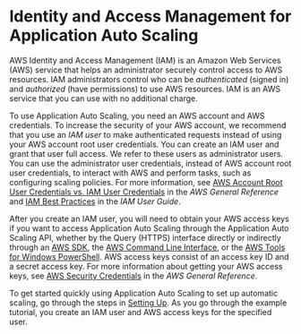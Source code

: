 # Identity and Access Management for Application Auto Scaling<a name="auth-and-access-control"></a>

AWS Identity and Access Management \(IAM\) is an Amazon Web Services \(AWS\) service that helps an administrator securely control access to AWS resources\. IAM administrators control who can be *authenticated* \(signed in\) and *authorized* \(have permissions\) to use AWS resources\. IAM is an AWS service that you can use with no additional charge\. 

To use Application Auto Scaling, you need an AWS account and AWS credentials\. To increase the security of your AWS account, we recommend that you use an *IAM user* to make authenticated requests instead of using your AWS account root user credentials\. You can create an IAM user and grant that user full access\. We refer to these users as administrator users\. You can use the administrator user credentials, instead of AWS account root user credentials, to interact with AWS and perform tasks, such as configuring scaling policies\. For more information, see [AWS Account Root User Credentials vs\. IAM User Credentials](https://docs.aws.amazon.com/general/latest/gr/root-vs-iam.html) in the *AWS General Reference* and [IAM Best Practices](https://docs.aws.amazon.com/IAM/latest/UserGuide/best-practices.html) in the *IAM User Guide*\. 

After you create an IAM user, you will need to obtain your AWS access keys if you want to access Application Auto Scaling through the Application Auto Scaling API, whether by the Query \(HTTPS\) interface directly or indirectly through an [AWS SDK](https://aws.amazon.com/tools/), the [AWS Command Line Interface](https://aws.amazon.com/cli/), or the [AWS Tools for Windows PowerShell](https://aws.amazon.com/powershell/)\. AWS access keys consist of an access key ID and a secret access key\. For more information about getting your AWS access keys, see [AWS Security Credentials](https://docs.aws.amazon.com/general/latest/gr/aws-security-credentials.html) in the *AWS General Reference*\.

To get started quickly using Application Auto Scaling to set up automatic scaling, go through the steps in [Setting Up](setting-up.md)\. As you go through the example tutorial, you create an IAM user and AWS access keys for the specified user\.